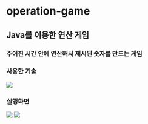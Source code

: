 # operation-game

## Java를 이용한 연산 게임

### 주어진 시간 안에 연산해서 제시된 숫자를 만드는 게임

### 사용한 기술

<img src="https://img.shields.io/badge/java-E34F26?style=for-the-badge&logo=html5&logoColor=007396">

### 실행화면

<img src="https://user-images.githubusercontent.com/84840032/147167133-0f747d99-76dc-41a1-be31-da160e867fa6.png">
<img src="https://user-images.githubusercontent.com/84840032/147167670-d45a9c86-8edc-4784-974e-3cfeff1f1955.gif">
